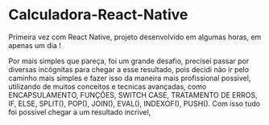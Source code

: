 # Calculadora-React-Native
Primeira vez com React Native, projeto desenvolvido em algumas horas, em apenas um dia ! 

Por mais simples que pareça, foi um grande desafio, precisei passar por diversas incógnitas para chegar a esse resultado, pois decidi não ir pelo caminho mais simples e fazer isso da maneira mais profissional possivel, utilizando de muitos conceitos e tecnicas avançadas, como ENCAPSULAMENTO, FUNÇÔES, SWITCH CASE, TRATAMENTO DE ERROS, IF, ELSE, SPLIT(), POP(), JOIN(), EVAL(), INDEXOF(), PUSH().
Com isso tudo foi possivel chegar a um resultado incrivel,

